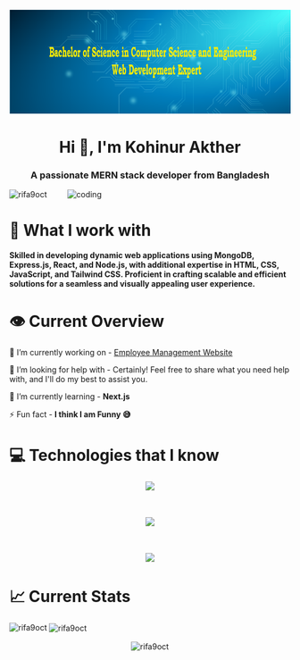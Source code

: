 ![logo](https://raw.githubusercontent.com/Rifa9oct/Rifa9oct/main/banner1.png)
<h1 align="center">Hi 👋, I'm Kohinur Akther</h1>
<h3 align="center">A passionate MERN stack developer from Bangladesh</h3>

<img align="right" alt="coding" width="400" src="https://camo.githubusercontent.com/cae12fddd9d6982901d82580bdf321d81fb299141098ca1c2d4891870827bf17/68747470733a2f2f6d69726f2e6d656469756d2e636f6d2f6d61782f313336302f302a37513379765349765f7430696f4a2d5a2e676966">

<p align="left"> <img src="https://komarev.com/ghpvc/?username=rifa9oct&label=Profile%20views&color=0e75b6&style=flat" alt="rifa9oct" /> </p>

# 👧 What I work with

**Skilled in developing dynamic web applications using MongoDB, Express.js, React, and Node.js, with additional expertise in HTML, CSS, JavaScript, and Tailwind CSS. Proficient in crafting scalable and efficient solutions for a seamless and visually appealing user experience.**

# 👁️ Current Overview

🔭 I’m currently working on - [Employee Management Website](https://tricky-earthquake.surge.sh)

🤝 I’m looking for help with - Certainly! Feel free to share what you need help with, and I'll do my best to assist you.

🌱 I’m currently learning - **Next.js**

⚡ Fun fact - **I think I am Funny 😅**

# 💻 Technologies that I know

<p align="center">
  <a href="https://skillicons.dev">
    <img src="https://skillicons.dev/icons?i=html,css,js,react,tailwind" />
  </a>
</p>
<br>
<p align="center">
  <a href="https://skillicons.dev">
    <img src="https://skillicons.dev/icons?i=firebase,nodejs,express,mongodb" />
  </a>
</p>
<br>
<p align="center">
  <a href="https://skillicons.dev">
    <img src="https://skillicons.dev/icons?i=bootstrap,vscode" />
  </a>
</p>

# 📈 Current Stats

<p><img align="left" src="https://github-readme-stats.vercel.app/api/top-langs?username=rifa9oct&show_icons=true&locale=en&layout=compact" alt="rifa9oct" /></p>

<p>&nbsp;<img align="center" src="https://github-readme-stats.vercel.app/api?username=rifa9oct&show_icons=true&locale=en" alt="rifa9oct" /></p>

<p align="center"><img align="center" src="https://github-readme-streak-stats.herokuapp.com/?user=rifa9oct&" alt="rifa9oct" /></p>
